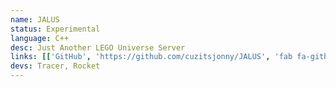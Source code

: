 ```yaml
---
name: JALUS
status: Experimental
language: C++
desc: Just Another LEGO Universe Server
links: [['GitHub', 'https://github.com/cuzitsjonny/JALUS', 'fab fa-github']]
devs: Tracer, Rocket
---
```

